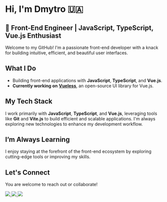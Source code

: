 # Hi, I'm Dmytro 🇺🇦

## 🚀 Front-End Engineer | JavaScript, TypeScript, Vue.js Enthusiast

Welcome to my GitHub! I'm a passionate front-end developer with a knack for building intuitive, efficient, and beautiful user interfaces.

## What I Do
- Building front-end applications with **JavaScript**, **TypeScript**, and **Vue.js**.
- **Currently working on** **[Vueless](https://github.com/vuelessjs/vueless)**, an open-source UI library for Vue.js.

## My Tech Stack
I work primarily with **JavaScript**, **TypeScript**, and **Vue.js**, leveraging tools like **Git** and **Vite.js** to build efficient and scalable applications. I'm always exploring new technologies to enhance my development workflow.

## I’m Always Learning
I enjoy staying at the forefront of the front-end ecosystem by exploring cutting-edge tools or improving my skills.

## Let's Connect
You are welcome to reach out or collaborate!

<a href="https://t.me/+380636045081">
  <img src="https://img.shields.io/badge/Telegram-2CA5E0?style=for-the-badge&logo=telegram&logoColor=white" />
</a>
<a href="mailto:explicit1@tutanota.com">
  <img src="https://img.shields.io/badge/Tutanota-840010?style=for-the-badge&logo=Tutanota&logoColor=white" />
</a>
<a href="https://www.linkedin.com/in/dmytro-holdobin">
  <img src="https://img.shields.io/badge/LinkedIn-0077B5?style=for-the-badge&logo=linkedin&logoColor=white" />
</a>
